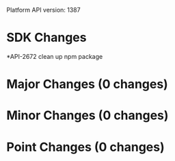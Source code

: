 Platform API version: 1387


# SDK Changes

*API-2672 clean up npm package

# Major Changes (0 changes)


# Minor Changes (0 changes)


# Point Changes (0 changes)
